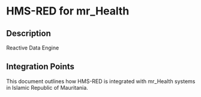 # HMS-RED for mr_Health

## Description

Reactive Data Engine

## Integration Points

This document outlines how HMS-RED is integrated with mr_Health systems in Islamic Republic of Mauritania.
